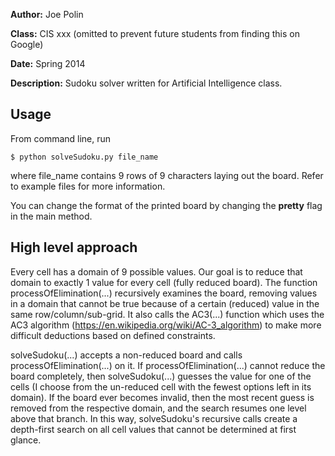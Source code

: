 **Author:** Joe Polin

**Class:** CIS xxx (omitted to prevent future students from finding this on Google)

**Date:** Spring 2014

**Description:** Sudoku solver written for Artificial Intelligence class.

## Usage 

From command line, run

```
$ python solveSudoku.py file_name
```

where file_name contains 9 rows of 9 characters laying out the board. Refer to example files for more information.

You can change the format of the printed board by changing the **pretty** flag in the main method.

## High level approach

Every cell has a domain of 9 possible values. Our goal is to reduce that domain to exactly 1 value for every cell (fully reduced board). The function processOfElimination(...) recursively examines the board, removing values in a domain that cannot be true because of a certain (reduced) value in the same row/column/sub-grid. It also calls the AC3(...) function which uses the AC3 algorithm (https://en.wikipedia.org/wiki/AC-3_algorithm) to make more difficult deductions based on defined constraints. 

solveSudoku(...) accepts a non-reduced board and calls processOfElimination(...) on it. If processOfElimination(...) cannot reduce the board completely, then solveSudoku(...) guesses the value for one of the cells (I choose from the un-reduced cell with the fewest options left in its domain). If the board ever becomes invalid, then the most recent guess is removed from the respective domain, and the search resumes one level above that branch. In this way, solveSudoku's recursive calls create a depth-first search on all cell values that cannot be determined at first glance.


